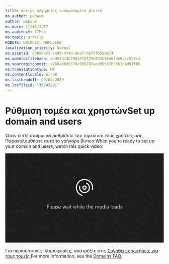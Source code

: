 ```yaml
---
title: Δοκιμή αλχημείας ενσωματωμένα βίντεο
ms.author: pebaum
author: pebaum
ms.date: 11/16/2017
ms.audience: ITPro
ms.topic: article
ROBOTS: NOINDEX, NOFOLLOW
localization_priority: Normal
ms.assetid: d00e9a23-6443-4f4d-8ea7-bb75fb590b74
ms.openlocfilehash: ced92314d700a7f6725e831b0ea5fda0ccc9c2c3
ms.sourcegitcommit: a256e8680379c006287ae30996763051c4d9ff85
ms.translationtype: MT
ms.contentlocale: el-GR
ms.lasthandoff: 09/04/2019
ms.locfileid: "36743201"
---
```

# <a name="set-up-domain-and-users"></a><span data-ttu-id="90c75-102">Ρύθμιση τομέα και χρηστών</span><span class="sxs-lookup"><span data-stu-id="90c75-102">Set up domain and users</span></span>

<span data-ttu-id="90c75-103">Όταν είστε έτοιμοι να ρυθμίσετε τον τομέα και τους χρήστες σας, Παρακολουθήστε αυτό το γρήγορο βίντεο:</span><span class="sxs-lookup"><span data-stu-id="90c75-103">When you're ready to set up your domain and users, watch this quick video:</span></span>
  
![Το πρόγραμμα περιήγησής σας δεν υποστηρίζει βίντεο.](media/MSN_Video_Widget.gif)
  
<span data-ttu-id="90c75-106">Για περισσότερες πληροφορίες, ανατρέξτε στις [Συνήθεις ερωτήσεις για τους τομείς.](https://docs.microsoft.com/office365/admin/setup/domains-faq)</span><span class="sxs-lookup"><span data-stu-id="90c75-106">For more information, see the [Domains FAQ.](https://docs.microsoft.com/office365/admin/setup/domains-faq)</span></span>
  

